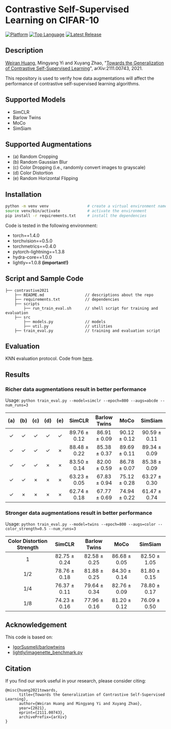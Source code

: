 # Contrastive Self-Supervised Learning on CIFAR-10

    
[![Platform](https://img.shields.io/badge/platform-pytorch-blue)](https://pytorch.org/get-started/locally/)
[![Top Language](https://img.shields.io/github/languages/top/huang-research-group/contrastive2021)](https://github.com/huang-research-group/contrastive2021/search?l=python)
[![Latest Release](https://img.shields.io/github/v/release/huang-research-group/contrastive2021)](https://github.com/huang-research-group/contrastive2021/releases)

## Description

[Weiran Huang](https://www.weiranhuang.com), Mingyang Yi and Xuyang Zhao, "[Towards the Generalization of Contrastive Self-Supervised Learning](https://arxiv.org/abs/2111.00743)", arXiv:2111.00743, 2021.

This repository is used to verify how data augmentations will affect the performance of contrastive self-supervised learning algorithms.

## Supported Models

- SimCLR
- Barlow Twins
- MoCo
- SimSiam

## Supported Augmentations

- (a) Random Cropping
- (b) Random Gaussian Blur
- (c) Color Dropping (i.e., randomly convert images to grayscale)
- (d) Color Distortion
- (e) Random Horizontal Flipping

## Installation
```bash
python -m venv venv                 # create a virtual environment named venv
source venv/bin/activate            # activate the environment
pip install -r requirements.txt     # install the dependencies
```

Code is tested in the following environment:
- torch==1.4.0
- torchvision==0.5.0
- torchmetrics==0.4.0
- pytorch-lightning==1.3.8
- hydra-core==1.0.0
- lightly==1.0.8 **(important!)**

## Script and Sample Code

```console
├── contrastive2021
    ├── README.md                  // descriptions about the repo
    ├── requirements.txt           // dependencies
    ├── scripts
        ├── run_train_eval.sh      // shell script for training and evaluation
    ├── src
        ├── models.py              // models
        ├── util.py                // utilities
    ├── train_eval.py              // training and evaluation script
```

## Evaluation
KNN evaluation protocol. Code from [here](https://colab.research.google.com/github/facebookresearch/moco/blob/colab-notebook/colab/moco_cifar10_demo.ipynb).

## Results

### Richer data augmentations result in better performance

Usage: `python train_eval.py --model=simclr --epoch=800 --augs=abcde --num_runs=3`

| (a)  | (b)  | (c)  | (d)  | (e)  |    SimCLR    | Barlow Twins |     MoCo     |    SimSiam   |
| :--: | :--: | :--: | :--: | :--: | :----------: | :----------: | :----------: | :----------: |
|  ✓   |  ✓   |  ✓   |  ✓   |  ✓   | 89.76 ± 0.12 | 86.91 ± 0.09 | 90.12 ± 0.12 | 90.59 ± 0.11 |
|  ✓   |  ✓   |  ✓   |  ✓   |  ×   | 88.48 ± 0.22 | 85.38 ± 0.37 | 89.69 ± 0.11 | 89.34 ± 0.09 |
|  ✓   |  ✓   |  ✓   |  ×   |  ×   | 83.50 ± 0.14 | 82.00 ± 0.59 | 86.78 ± 0.07 | 85.38 ± 0.09 |
|  ✓   |  ✓   |  ×   |  ×   |  ×   | 63.23 ± 0.05 | 67.83 ± 0.94 | 75.12 ± 0.28 | 63.27 ± 0.30 |
|  ✓   |  ×   |  ×   |  ×   |  ×   | 62.74 ± 0.18 | 67.77 ± 0.69 | 74.94 ± 0.22 | 61.47 ± 0.74 |

### Stronger data augmentations result in better performance

Usage: `python train_eval.py --model=twins --epoch=800 --augs=color --color_strength=0.5 --num_runs=3`

| Color Distortion Strength |    SimCLR    | Barlow Twins |     MoCo     |    SimSiam   |
| :-----------------------: | :----------: | :----------: | :----------: | :----------: |
|             1             | 82.75 ± 0.24 | 82.58 ± 0.25 | 86.68 ± 0.05 | 82.50 ± 1.05 |
|            1/2            | 78.76 ± 0.18 | 81.88 ± 0.25 | 84.30 ± 0.14 | 81.80 ± 0.15 |
|            1/4            | 76.37 ± 0.11 | 79.64 ± 0.34 | 82.76 ± 0.09 | 78.80 ± 0.17 |
|            1/8            | 74.23 ± 0.16 | 77.96 ± 0.16 | 81.20 ± 0.12 | 76.09 ± 0.50 |


## Acknowledgement

This code is based on:

- [IgorSusmelj/barlowtwins](https://github.com/IgorSusmelj/barlowtwins)
- [lightly/imagenette_benchmark.py](https://github.com/lightly-ai/lightly/blob/v1.1.19/docs/source/getting_started/benchmarks/imagenette_benchmark.py)

## Citation

If you find our work useful in your research, please consider citing:

```
@misc{huang2021towards,
      title={Towards the Generalization of Contrastive Self-Supervised Learning}, 
      author={Weiran Huang and Mingyang Yi and Xuyang Zhao},
      year={2021},
      eprint={2111.00743},
      archivePrefix={arXiv}
}
```
